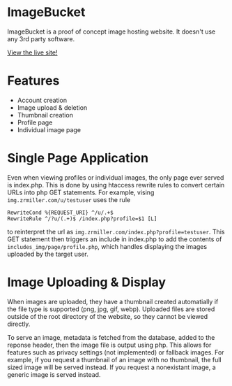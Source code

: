 # ImageBucket

ImageBucket is a proof of concept image hosting website. It doesn't use any 3rd party software.

[View the live site!](https://img.zrmiller.com/)

# Features
- Account creation
- Image upload & deletion
- Thumbnail creation
- Profile page
- Individual image page

Single Page Application
=======================
Even when viewing profiles or individual images, the only page ever served is index.php. This is done by using htaccess rewrite rules to convert certain URLs into php GET statements. For example, vising `img.zrmiller.com/u/testuser` uses the rule

```
RewriteCond %{REQUEST_URI} ^/u/.+$
RewriteRule ^/?u/(.+)$ /index.php?profile=$1 [L]
```

to reinterpret the url as `img.zrmiller.com/index.php?profile=testuser`. This GET statement then triggers an include in index.php to add the contents of `includes_img/page/profile.php`, which handles displaying the images uploaded by the target user.

Image Uploading & Display
===============
When images are uploaded, they have a thumbnail created automatially if the file type is supported (png, jpg, gif, webp). Uploaded files are stored outside of the root directory of the website, so they cannot be viewed directly.

To serve an image, metadata is fetched from the database, added to the reponse header, then the image file is output using php. This allows for features such as privacy settings (not implemented) or fallback images. For example, if you request a thumbnail of an image with no thumbnail, the full sized image will be served instead. If you request a nonexistant image, a generic image is served instead.

